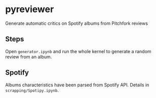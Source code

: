 # pyreviewer
Generate automatic critics on Spotify albums from Pitchfork reviews

## Steps

Open `generator.ipynb` and run the whole kernel to generate a random review from an album.


## Spotify

Albums characteristics have been parsed from Spotify API. Details in `scrapping/Spotipy.ipynb`.
